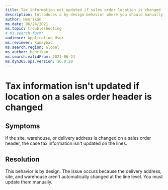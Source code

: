 ```yaml
--- 
title: Tax information not updated if sales order location is changed 
description: Introduces a by-design behavior where you should manually update tax information if the site, warehouse, or delivery address is changed on a sales order header.
author: Henrikan 
ms.date: 06/24/2021 
ms.topic: troubleshooting 
# ms.search.form: 
audience: Application User 
ms.reviewer: kamaybac
ms.search.region: Global 
ms.author: henrikan 
ms.search.validFrom: 2021-06-24 
ms.dyn365.ops.version: 10.0.20 
--- 
```


# Tax information isn't updated if location on a sales order header is changed

## Symptoms

If the site, warehouse, or delivery address is changed on a sales order header, the case tax information isn't updated on the lines.

## Resolution

This behavior is by design. The issue occurs because the delivery address, site, and warehouse aren't automatically changed at the line level. You must update them manually.
